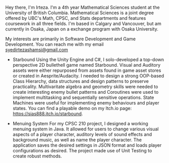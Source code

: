 Hey there, I'm Irteza. I'm a 4th year Mathematical Sciences student at the University of British Columbia. Mathematical Sciences is a joint degree offered by UBC's Math, CPSC, and Stats departments and features coursework in all three fields. I'm based in Calgary and Vancouver, but am currently in Osaka, Japan on a exchange program with Osaka University.

My interests are primarily in Software Development and Game Development. You can reach me with my email syedirtezashamsi@gmail.com


 - Starbound
Using the Unity Engine and C#, I solo-developed a top-down perspective 2D bullethell game named Starbound. Visual and Auditory assets were either repurposed from assets found in game asset stores or created in Aesprite/Audacity. I needed to design a strong OOP-based Class Hierarchy, data structures and design patterns to preserve practicality. Multivaritate algebra and geometry skills were needed to create interesting enemy bullet patterns and Coroutines were used to implement multitasking and sequentially sensitive operations. State Machines were useful for implementing enemy behaviours and player states. You can find a playable demo on my Itch.io page: https://sias888.itch.io/starbound.


 - Menuing System
For my CPSC 210 project, I designed a working menuing system in Java. It allowed for users to change various visual aspects of a player character, auditory levels of sound effects and background music, as well as name the player character. The application saves the desired settings in JSON format and loads player configurations as desired. The project made use of Unit Testing to create robust methods.

